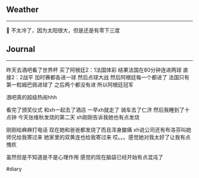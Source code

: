 ##  Weather
***
🔆
不太冷了，因为太阳很大，但是还是有零下三度


##  Journal
***
昨天去酒吧看了世界杯
买了阿根廷2：1法国体彩
结果法国在80分钟连进两球
直接2：2战平
加时赛都各进一球
然后点球大战
然后阿根廷每一个都进了
法国只有第一粒姆巴佩进球了
之后两个都没有进
所以阿根廷冠军

酒吧真的超级热闹hhh

看完了颁奖仪式
和xh一起去了酒店
一早xh就走了
骑车去了仁济
然后我睡到了十点钟
今天张维秋发烧的第二天
xh刚刚告诉我她也有点发烧

刚刚给麻麻打电话
现在她和爸爸都发烧了而且浑身酸痛
xh说公司还有布洛芬叫她师兄给我寄过来
她家里的双黄连也给我寄过来
哎。。。感觉她对我太好了让我有点愧疚

虽然但是不知道是不是心理作用
感觉的现在脑袋已经开始有点混沌了





#diary